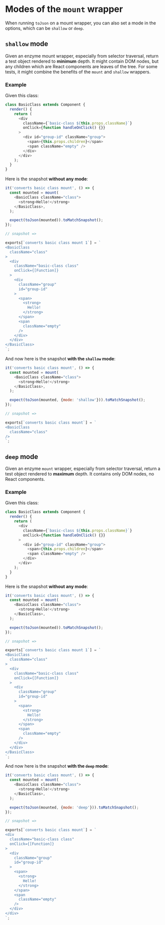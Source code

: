 # Modes of the `mount` wrapper

When running `toJson` on a mount wrapper, you can also set a mode in the options, which can be `shallow` or `deep`.

## `shallow` mode

Given an enzyme mount wrapper, especially from selector traversal, return a test object rendered to **minimum** depth. It might contain DOM nodes, but any children which are React components are leaves of the tree. For some tests, it might combine the benefits of the `mount` and `shallow` wrappers.

### Example

Given this class:

```js
class BasicClass extends Component {
  render() {
    return (
      <div
        className={`basic-class ${this.props.className}`}
        onClick={function handleOnClick() {}}
      >
        <div id="group-id" className="group">
          <span>{this.props.children}</span>
          <span className="empty" />
        </div>
      </div>
    );
  }
}
```

Here is the snapshot **without any mode**:

```js
it('converts basic class mount', () => {
  const mounted = mount(
    <BasicClass className="class">
      <strong>Hello!</strong>
    </BasicClass>,
  );

  expect(toJson(mounted)).toMatchSnapshot();
});

// snapshot =>

exports[`converts basic class mount 1`] = `
<BasicClass
  className="class"
>
  <div
    className="basic-class class"
    onClick={[Function]}
  >
    <div
      className="group"
      id="group-id"
    >
      <span>
        <strong>
          Hello!
        </strong>
      </span>
      <span
        className="empty"
      />
    </div>
  </div>
</BasicClass>
`;
```

And now here is the snapshot **with the `shallow` mode**:

```js
it('converts basic class mount', () => {
  const mounted = mount(
    <BasicClass className="class">
      <strong>Hello!</strong>
    </BasicClass>,
  );

  expect(toJson(mounted, {mode: 'shallow'})).toMatchSnapshot();
});

// snapshot =>

exports[`converts basic class mount`] = `
<BasicClass
  className="class"
/>
`;
```


## `deep` mode

Given an enzyme `mount` wrapper, especially from selector traversal, return a test object rendered to **maximum** depth. It contains only DOM nodes, no React components.

### Example

Given this class:

```js
class BasicClass extends Component {
  render() {
    return (
      <div
        className={`basic-class ${this.props.className}`}
        onClick={function handleOnClick() {}}
      >
        <div id="group-id" className="group">
          <span>{this.props.children}</span>
          <span className="empty" />
        </div>
      </div>
    );
  }
}
```

Here is the snapshot **without any mode**:

```js
it('converts basic class mount', () => {
  const mounted = mount(
    <BasicClass className="class">
      <strong>Hello!</strong>
    </BasicClass>,
  );

  expect(toJson(mounted)).toMatchSnapshot();
});

// snapshot =>

exports[`converts basic class mount 1`] = `
<BasicClass
  className="class"
>
  <div
    className="basic-class class"
    onClick={[Function]}
  >
    <div
      className="group"
      id="group-id"
    >
      <span>
        <strong>
          Hello!
        </strong>
      </span>
      <span
        className="empty"
      />
    </div>
  </div>
</BasicClass>
`;
```

And now here is the snapshot **with the `deep` mode**:

```js
it('converts basic class mount', () => {
  const mounted = mount(
    <BasicClass className="class">
      <strong>Hello!</strong>
    </BasicClass>,
  );

  expect(toJson(mounted, {mode: 'deep'})).toMatchSnapshot();
});

// snapshot =>

exports[`converts basic class mount`] = `
<div
  className="basic-class class"
  onClick={[Function]}
>
  <div
    className="group"
    id="group-id"
  >
    <span>
      <strong>
        Hello!
      </strong>
    </span>
    <span
      className="empty"
    />
  </div>
</div>
`;
```
